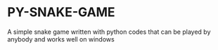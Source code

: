 # PY-SNAKE-GAME
A simple snake game written with python codes that can be played by anybody and works well on windows 

